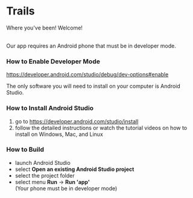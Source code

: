 # Trails
Where you've been!
Welcome!

</br> Our app requires an Android phone that must be in developer mode.</br>
### How to Enable Developer Mode
https://developer.android.com/studio/debug/dev-options#enable
</br>

The only software you will need to install on your computer is Android Studio.</br> 
### How to Install Android Studio
1. go to https://developer.android.com/studio/install
2. follow the detailed instructions or watch the tutorial videos on how to install on Windows, Mac, and Linux

### How to Build
* launch Android Studio
* select **Open an existing Android Studio project**
* select the project folder
* select menu **Run** -> **Run 'app'**
</br> (Your phone must be in developer mode)
